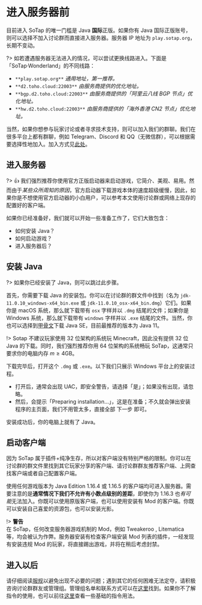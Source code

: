 # 进入服务器前

目前进入 SoTap 的唯一门槛是 Java **国际**正版。如果你有 Java 国际正版账号，则可以选择不加入讨论群而直接进入服务器。服务器 IP 地址为 `play.sotap.org`，长期不变动。

?> 如若遭遇服务器无法进入的情况，可以尝试更换线路进入。下面是「SoTap·Wonderland」的不同线路：  
-  `**play.sotap.org**` *通用地址，第一推荐。*  
-  `**d2.toho.cloud:22003**` *由服务商提供的优化地址。*  
-  `**bgp.d2.toho.cloud:22003**` *由服务商提供的「阿里云八线 BGP 节点」优化地址。*  
-  `**hw.d2.toho.cloud:22003**` *由服务商提供的「海外香港 CN2 节点」优化地址。*  

当然，如果你想参与玩家讨论或者寻求技术支持，则可以加入我们的群聊。我们在很多平台上都有群聊，例如 Telegram、Discord 和 QQ（无微信群），可以根据需要选择性地加入。加入方式见[此处](/forum/groups.md)。

## 进入服务器

?> 👍 我们强烈推荐你使用官方正版启动器来启动游戏，它简介、美观、易用。然而由于*某些众所周知的原因*，官方启动器下载游戏本体的速度超级缓慢，因此，如果你是不想使用官方启动器的小白用户，可以参考本文使用讨论群或网络上现存的配置好的客户端。

如果你已经准备好，我们就可以开始一些准备工作了，它们大致包含：

- 如何安装 Java？
- 如何启动游戏？
- 进入服务器后？

## 安装 Java

?> 如果你已经安装了 Java，则可以跳过此步骤。

首先，你需要下载 Java 的安装包。你可以在讨论群的群文件中找到（名为 `jdk-11.0.10_windows-x64_bin.exe` 或 `jdk-11.0.10_osx-x64_bin.dmg`）它们。如果你是 macOS 系统，那么就下载带有 `osx` 字样并以 `.dmg` 结尾的文件；如果你是 Windows 系统，那么就下载带有 `windows` 字样并以 `.exe` 结尾的文件。当然，你也可以选择到[甲骨文](https://www.oracle.com/hk/java/technologies/javase-downloads.html)下载 Java SE，目前最推荐的版本为 Java 11。

!> Sotap 不建议玩家使用 32 位架构的系统玩 Minecraft，因此没有提供 32 位 Java 的下载。同时，我们强烈推荐你用 64 位架构的系统畅玩 SoTap，这通常只要求你的电脑内存 $m\geq4\mathrm{GB}$。

下载完毕后，打开这个 `.dmg` 或 `.exe`。以下我们只展示 Windows 平台上的安装过程。

- 打开后，通常会出现 UAC，即安全警告，请选择「是」；如果没有出现，请忽略。
- 然后，会提示「Preparing installation...」，这是在准备；不久就会弹出安装程序的主页面，我们不用管太多，直接全部 <kbd>下一步</kbd> 即可。

安装成功后，你的电脑上就有了 Java。

## 启动客户端

因为 SoTap 属于插件+纯净生存，所以对客户端没有特别严格的限制。你可以在讨论群的群文件里找到其它玩家分享的客户端、请讨论群群友推荐客户端、上网查找客户端或者自己配置客户端。

使用任何游戏版本为 Java Edition 1.16.4 或 1.16.5 的客户端均可进入服务器。需要注意的是**通常情况下我们不允许有小数点级别的差距**，即使你为 1.16.3 也*有可能*无法加入。你既可以使用原版客户端，也可以使用安装有 Mod 的客户端。你既可以安装自己喜爱的资源包，也可以安装光影。

!> **警告**<br>在 SoTap，任何改变服务器游戏机制的 Mod，例如 Tweakeroo , Litematica 等，均会被认为作弊。服务器安装有检查客户端安装 Mod 列表的插件，一经发现有安装违规 Mod 的玩家，将直接踢出游戏，并将在稍后考虑封禁。

## 进入以后

请仔细阅读[服规](/rules.md)以避免出现不必要的问题；遇到其它的任何困难无法定夺，请积极咨询讨论群群友或管理组。管理组名单和联系方式可以在[这里](/about/management.md)找到。如果你不了解指令的使用，也可以前往[这里](/getting-started/basic-commands.md)查看一些基础的指令用法。
